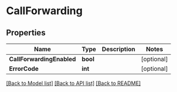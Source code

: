 # CallForwarding

## Properties

Name | Type | Description | Notes
------------ | ------------- | ------------- | -------------
**CallForwardingEnabled** | **bool** |  |[optional] 
**ErrorCode** | **int** |  |[optional] 

[[Back to Model list]](../README.md#documentation-for-models) [[Back to API list]](../README.md#documentation-for-api-endpoints) [[Back to README]](../README.md)


